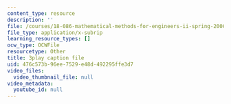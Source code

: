 ```yaml
---
content_type: resource
description: ''
file: /courses/18-086-mathematical-methods-for-engineers-ii-spring-2006/476c573b96ee7529e48d492295ffe3d7_FrrTXj13DNk.srt
file_type: application/x-subrip
learning_resource_types: []
ocw_type: OCWFile
resourcetype: Other
title: 3play caption file
uid: 476c573b-96ee-7529-e48d-492295ffe3d7
video_files:
  video_thumbnail_file: null
video_metadata:
  youtube_id: null
---
```

